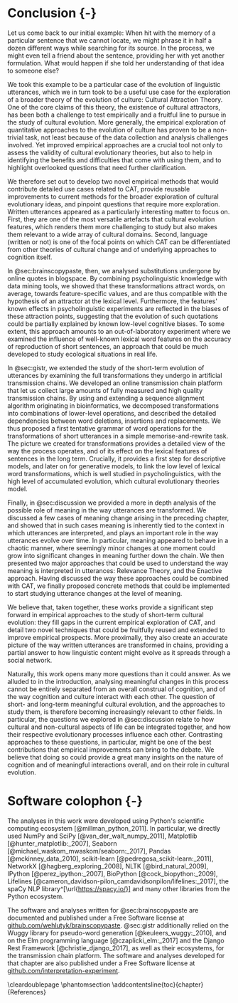 # Conclusion {-}

Let us come back to our initial example:
When hit with the memory of a particular sentence that we cannot locate, we might phrase it in half a dozen different ways while searching for its source.
In the process, we might even tell a friend about the sentence, providing her with yet another formulation.
What would happen if she told her understanding of that idea to someone else?

We took this example to be a particular case of the evolution of linguistic utterances, which we in turn took to be a useful use case for the exploration of a broader theory of the evolution of culture:
Cultural Attraction Theory.
One of the core claims of this theory, the existence of cultural attractors, has been both a challenge to test empirically and a fruitful line to pursue in the study of cultural evolution.
More generally, the empirical exploration of quantitative approaches to the evolution of culture has proven to be a non-trivial task, not least because of the data collection and analysis challenges involved.
Yet improved empirical approaches are a crucial tool not only to assess the validity of cultural evolutionary theories, but also to help in identifying the benefits and difficulties that come with using them, and to highlight overlooked questions that need further clarification.

We therefore set out to develop two novel empirical methods that would contribute detailed use cases related to CAT, provide reusable improvements to current methods for the broader exploration of cultural evolutionary ideas, and pinpoint questions that require more exploration.
Written utterances appeared as a particularly interesting matter to focus on.
First, they are one of the most versatile artefacts that cultural evolution features, which renders them more challenging to study but also makes them relevant to a wide array of cultural domains.
Second, language (written or not) is one of the focal points on which CAT can be differentiated from other theories of cultural change and of underlying approaches to cognition itself.

In @sec:brainscopypaste, then, we analysed substitutions undergone by online quotes in blogspace.
By combining psycholinguistic knowledge with data mining tools, we showed that these transformations attract words, on average, towards feature-specific values, and are thus compatible with the hypothesis of an attractor at the lexical level.
Furthermore, the features' known effects in psycholinguistic experiments are reflected in the biases of these attraction points, suggesting that the evolution of such quotations could be partially explained by known low-level cognitive biases.
To some extent, this approach amounts to an out-of-laboratory experiment where we examined the influence of well-known lexical word features on the accuracy of reproduction of short sentences, an approach that could be much developed to study ecological situations in real life.

In @sec:gistr, we extended the study of the short-term evolution of utterances by examining the full transformations they undergo in artificial transmission chains.
We developed an online transmission chain platform that let us collect large amounts of fully measured and high quality transmission chains.
By using and extending a sequence alignment algorithm originating in bioinformatics, we decomposed transformations into combinations of lower-level operations, and described the detailed dependencies between word deletions, insertions and replacements.
We thus proposed a first tentative grammar of word operations for the transformations of short utterances in a simple memorise-and-rewrite task.
The picture we created for transformations provides a detailed view of the way the process operates, and of its effect on the lexical features of sentences in the long term.
Crucially, it provides a first step for descriptive models, and later on for generative models, to link the low level of lexical word transformations, which is well studied in psycholinguistics, with the high level of accumulated evolution, which cultural evolutionary theories model.

Finally, in @sec:discussion we provided a more in depth analysis of the possible role of meaning in the way utterances are transformed.
We discussed a few cases of meaning change arising in the preceding chapter, and showed that in such cases meaning is inherently tied to the context in which utterances are interpreted, and plays an important role in the way utterances evolve over time.
In particular, meaning appeared to behave in a chaotic manner, where seemingly minor changes at one moment could grow into significant changes in meaning further down the chain.
We then presented two major approaches that could be used to understand the way meaning is interpreted in utterances:
Relevance Theory, and the Enactive approach.
Having discussed the way these approaches could be combined with CAT, we finally proposed concrete methods that could be implemented to start studying utterance changes at the level of meaning.

We believe that, taken together, these works provide a significant step forward in empirical approaches to the study of short-term cultural evolution:
they fill gaps in the current empirical exploration of CAT, and detail two novel techniques that could be fruitfully reused and extended to improve empirical prospects.
More proximally, they also create an accurate picture of the way written utterances are transformed in chains, providing a partial answer to how linguistic content might evolve as it spreads through a social network.

Naturally, this work opens many more questions than it could answer.
As we alluded to in the introduction, analysing meaningful changes in this process cannot be entirely separated from an overall construal of cognition, and of the way cognition and culture interact with each other.
The question of short- and long-term meaningful cultural evolution, and the approaches to study them, is therefore becoming increasingly relevant to other fields.
In particular, the questions we explored in @sec:discussion relate to how cultural and non-cultural aspects of life can be integrated together, and how their respective evolutionary processes influence each other.
Contrasting approaches to these questions, in particular, might be one of the best contributions that empirical improvements can bring to the debate.
We believe that doing so could provide a great many insights on the nature of cognition and of meaningful interactions overall, and on their role in cultural evolution.


# Software colophon {-}

The analyses in this work were developed using Python's scientific computing ecosystem [@millman_python_2011].
In particular, we directly used NumPy and SciPy [@van_der_walt_numpy_2011], Matplotlib [@hunter_matplotlib:_2007], Seaborn [@michael_waskom_mwaskom/seaborn:_2017], Pandas [@mckinney_data_2010], scikit-learn [@pedregosa_scikit-learn:_2011], NetworkX [@hagberg_exploring_2008], NLTK [@bird_natural_2009], IPython [@perez_ipython:_2007], BioPython [@cock_biopython:_2009], Lifelines [@cameron_davidson-pilon_camdavidsonpilon/lifelines:_2017], the spaCy NLP library^[\url{https://spacy.io/}] and many other libraries from the Python ecosystem.

The software and analyses written for @sec:brainscopypaste are documented and published under a Free Software license at [github.com/wehlutyk/brainscopypaste](https://github.com/wehlutyk/brainscopypaste).
@sec:gistr additionally relied on the Wuggy library for pseudo-word generation [@keuleers_wuggy:_2010], and on the Elm programming language [@czaplicki_elm:_2017] and the Django Rest Framework [@christie_django_2017], as well as their ecosystems, for the transmission chain platform.
The software and analyses developed for that chapter are also published under a Free Software license at [github.com/interpretation-experiment](https://github.com/interpretation-experiment/).

\cleardoublepage
\phantomsection
\addcontentsline{toc}{chapter}{References}

